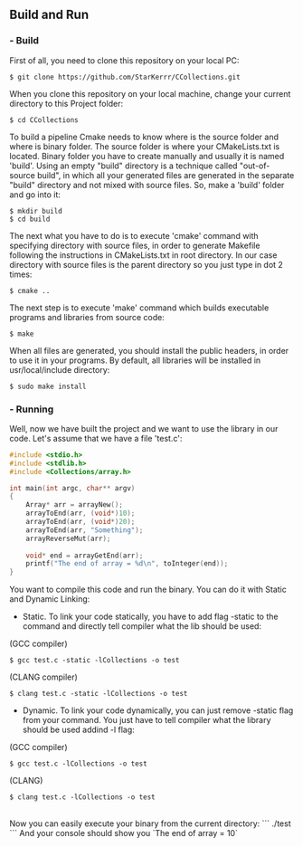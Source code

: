 ## Build and Run
### - Build

First of all, you need to clone this repository on your local PC:
</br>
```
$ git clone https://github.com/StarKerrr/CCollections.git
```
When you clone this repository on your local machine, change your current directory to this Project folder:
</br>
```
$ cd CCollections
```
To build a pipeline Cmake needs to know where is the source folder and where is binary folder. The source folder is where your CMakeLists.txt is located. Binary folder you have to create manually and usually it is named 'build'. Using an empty "build" directory is a technique called "out-of-source build", in which all your generated files are generated in the separate "build" directory and not mixed with source files. So, make a 'build' folder and go into it:
```
$ mkdir build
$ cd build
```
The next what you have to do is to execute 'cmake' command with specifying directory with source files, in order to generate Makefile following the instructions in CMakeLists.txt in root directory. In our case directory with source files is the parent directory so you just type in dot 2 times:
```
$ cmake ..
```
The next step is to execute 'make' command which builds executable programs and libraries from source code:
```
$ make
```
When all files are generated, you should install the public headers, in order to use it in your programs. By default, all libraries will be installed in usr/local/include directory:
```
$ sudo make install
```

### - Running

Well, now we have built the project and we want to use the library in our code. Let's assume that we have a file 'test.c':

```c
#include <stdio.h>
#include <stdlib.h>
#include <Collections/array.h>

int main(int argc, char** argv)
{
    Array* arr = arrayNew();
    arrayToEnd(arr, (void*)10);
    arrayToEnd(arr, (void*)20);
    arrayToEnd(arr, "Something");
    arrayReverseMut(arr);
    
    void* end = arrayGetEnd(arr);
    printf("The end of array = %d\n", toInteger(end));
}
```

You want to compile this code and run the binary. You can do it with Static and Dynamic Linking:

* Static. To link your code statically, you have to add flag -static to the command and directly tell compiler what the lib should be used: </br>

(GCC compiler)
```
$ gcc test.c -static -lCollections -o test
``` 
(CLANG compiler)
```
$ clang test.c -static -lCollections -o test
```

* Dynamic. To link your code dynamically, you can just remove -static flag from your command. You just have to tell compiler what the library should be used addind -l flag: </br>

(GCC compiler)
```
$ gcc test.c -lCollections -o test
```
(CLANG)
```
$ clang test.c -lCollections -o test
```
</br>
Now you can easily execute your binary from the current directory:
```
./test
```
And your console should show you `The end of array = 10`
